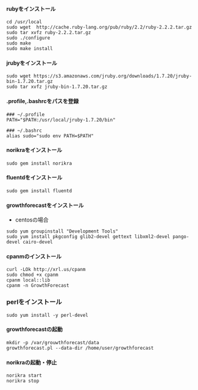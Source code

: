 #### rubyをインストール
```
cd /usr/local
sudo wget  http://cache.ruby-lang.org/pub/ruby/2.2/ruby-2.2.2.tar.gz
sudo tar xvfz ruby-2.2.2.tar.gz
sudo ./configure
sudo make 
sudo make install
```
#### jrubyをインストール
```
sudo wget https://s3.amazonaws.com/jruby.org/downloads/1.7.20/jruby-bin-1.7.20.tar.gz
sudo tar xvfz jruby-bin-1.7.20.tar.gz
```

#### .profile,.bashrcをパスを登録
```
### ~/.profile
PATH="$PATH:/usr/local/jruby-1.7.20/bin"

### ~/.bashrc
alias sudo="sudo env PATH=$PATH"
```

#### norikraをインストール
```
sudo gem install norikra
```

#### fluentdをインストール
```
sudo gem install fluentd
```

#### growthforecastをインストール
- centosの場合
```
sudo yum groupinstall "Development Tools"
sudo yum install pkgconfig glib2-devel gettext libxml2-devel pango-devel cairo-devel
``` 
#### cpanmのインストール
```
curl -LOk http://xrl.us/cpanm
sudo chmod +x cpanm
cpanm local::lib
cpanm -n GrowthForecast
```

### perlをインストール
```
sudo yum install -y perl-devel
```

#### growthforecastの起動
```
mkdir -p /var/grouwthforecast/data
growthforecast.pl --data-dir /home/user/growthforecast
```

#### norikraの起動・停止
```
norikra start
norikra stop
```

